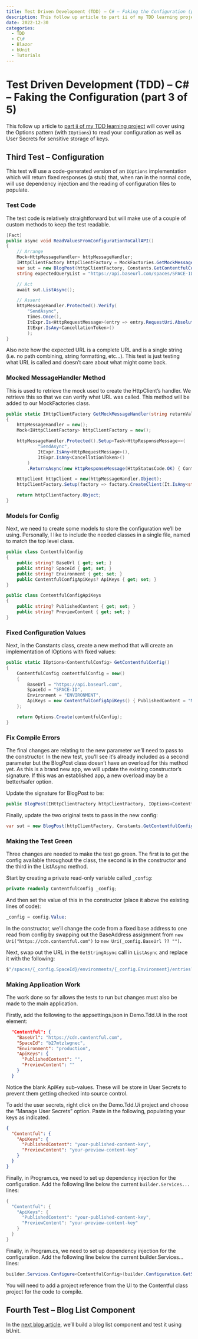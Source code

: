 ```yaml
---
title: Test Driven Development (TDD) – C# – Faking the Configuration (part 3 of 5)
description: This follow up article to part ii of my TDD learning project will cover using the Options pattern (with IOptions) to read your configuration as well as User Secrets for sensitive storage of keys.
date: 2022-12-30
categories:
  - TDD
  - C\#
  - Blazor
  - bUnit
  - Tutorials
---
```

# Test Driven Development (TDD) – C# – Faking the Configuration (part 3 of 5)

This follow up article to [part ii of my TDD learning project](2022-12-29-Test-Driven-Development-with-csharp-part-2-api-calling.md) will cover using the Options pattern (with `IOptions`) to read your configuration as well as User Secrets for sensitive storage of keys.

## Third Test – Configuration

This test will use a code-generated version of an `IOptions` implementation which will return fixed responses (a stub) that, when ran in the normal code, will use dependency injection and the reading of configuration files to populate.

### Test Code

The test code is relatively straightforward but will make use of a couple of custom methods to keep the test readable.

```csharp
[Fact]
public async void ReadValuesFromConfigurationToCallAPI()
{
	// Arrange
	Mock<HttpMessageHandler> httpMessageHandler;
	IHttpClientFactory httpClientFactory = MockFactories.GetMockMessageHandler(Constants.RESULT_LIST_EMPTY, out httpMessageHandler);
	var sut = new BlogPost(httpClientFactory, Constants.GetContentfulConfig());
	string expectedQueryList = "https://api.baseurl.com/spaces/SPACE-ID/environments/ENVIRONMENT/entries?access_token=MY-ACCESS-TOKEN";

	// Act
	await sut.ListAsync();

	// Assert
	httpMessageHandler.Protected().Verify(
		"SendAsync",
		Times.Once(),
		ItExpr.Is<HttpRequestMessage>(entry => entry.RequestUri.AbsoluteUri == expectedQueryList),
		ItExpr.IsAny<CancellationToken>()
		);
}
```

Also note how the expected URL is a complete URL and is a single string (i.e. no path combining, string formatting, etc…). This test is just testing what URL is called and doesn’t care about what might come back.

### Mocked MessageHandler Method

This is used to retrieve the mock used to create the HttpClient’s handler. We retrieve this so that we can verify what URL was called. This method will be added to our MockFactories class.

```csharp
public static IHttpClientFactory GetMockMessageHandler(string returnValue, out Mock<HttpMessageHandler> httpMessageHandler)
{
	httpMessageHandler = new();
	Mock<IHttpClientFactory> httpClientFactory = new();

	httpMessageHandler.Protected().Setup<Task<HttpResponseMessage>>(
			"SendAsync",
			ItExpr.IsAny<HttpRequestMessage>(),
			ItExpr.IsAny<CancellationToken>()
		)
		.ReturnsAsync(new HttpResponseMessage(HttpStatusCode.OK) { Content = new StringContent(returnValue) });

	HttpClient httpClient = new(httpMessageHandler.Object);
	httpClientFactory.Setup(factory => factory.CreateClient(It.IsAny<string>())).Returns(httpClient);

	return httpClientFactory.Object;
}
```

### Models for Config

Next, we need to create some models to store the configuration we’ll be using. Personally, I like to include the needed classes in a single file, named to match the top level class.

```csharp
public class ContentfulConfig
{
    public string? BaseUrl { get; set; }
    public string? SpaceId { get; set; }
    public string? Environment { get; set; }
    public ContentfulConfigApiKeys? ApiKeys { get; set; }
}

public class ContentfulConfigApiKeys
{
    public string? PublishedContent { get; set; }
    public string? PreviewContent { get; set; }
}
```

### Fixed Configuration Values

Next, in the Constants class, create a new method that will create an implementation of IOptions<ContentfulConfig> with fixed values:

```csharp
public static IOptions<ContentfulConfig> GetContentfulConfig()
{
	ContentfulConfig contentfulConfig = new()
	{
		BaseUrl = "https://api.baseurl.com",
		SpaceId = "SPACE-ID",
		Environment = "ENVIRONMENT",
		ApiKeys = new ContentfulConfigApiKeys() { PublishedContent = "MY-ACCESS-TOKEN" }
	};

	return Options.Create(contentfulConfig);
}
```

### Fix Compile Errors

The final changes are relating to the new parameter we’ll need to pass to the constructor. In the new test, you’ll see it’s already included as a second parameter but the BlogPost class doesn’t have an overload for this method yet. As this is a brand new app, we will update the existing constructor’s signature. If this was an established app, a new overload may be a better/safer option.

Update the signature for BlogPost to be:

```csharp
public BlogPost(IHttpClientFactory httpClientFactory, IOptions<ContentfulConfig> config)
```

Finally, update the two original tests to pass in the new config:

```csharp
var sut = new BlogPost(httpClientFactory, Constants.GetContentfulConfig());
```

### Making the Test Green

Three changes are needed to make the test go green. The first is to get the config available throughout the class, the second is in the constructor and the third in the ListAsync method.

Start by creating a private read-only variable called `_config`:

```csharp
private readonly ContentfulConfig _config;
```

And then set the value of this in the constructor (place it above the existing lines of code):

```csharp
_config = config.Value;
```

In the constructor, we’ll change the code from a fixed base address to one read from config by swapping out the BaseAddress assignment from `new Uri("https://cdn.contentful.com")` to `new Uri(_config.BaseUrl ?? "")`.

Next, swap out the URL in the `GetStringAsync` call in `ListAsync` and replace it with the following:

```csharp
$"/spaces/{_config.SpaceId}/environments/{_config.Environment}/entries?access_token={_config.ApiKeys?.PublishedContent}"
```

### Making Application Work

The work done so far allows the tests to run but changes must also be made to the main application.

Firstly, add the following to the appsettings.json in Demo.Tdd.Ui in the root element:

```json
  "Contentful": {
    "BaseUrl": "https://cdn.contentful.com",
    "SpaceId": "b27mtzlwgnec",
    "Environment": "production",
    "ApiKeys": {
      "PublishedContent": "",
      "PreviewContent": ""
    }
  }
```

Notice the blank ApiKey sub-values. These will be store in User Secrets to prevent them getting checked into source control.

To add the user secrets, right click on the Demo.Tdd.Ui project and choose the “Manage User Secrets” option. Paste in the following, populating your keys as indicated.

```json
{
  "Contentful": {
    "ApiKeys": {
      "PublishedContent": "your-published-content-key",
      "PreviewContent": "your-preview-content-key"
    }
  }
}
```

Finally, in Program.cs, we need to set up dependency injection for the configuration. Add the following line below the current `builder.Services...` lines:

```csharp
{
  "Contentful": {
    "ApiKeys": {
      "PublishedContent": "your-published-content-key",
      "PreviewContent": "your-preview-content-key"
    }
  }
}
```

Finally, in Program.cs, we need to set up dependency injection for the configuration. Add the following line below the current builder.Services... lines:

```csharp
builder.Services.Configure<ContentfulConfig>(builder.Configuration.GetSection("Contentful"));
```

You will need to add a project reference from the UI to the Contentful class project for the code to compile.

## Fourth Test – Blog List Component

In the [next blog article](2022-12-31-Test-Driven-Development-with-csharp-part-4-Blazor-Server-with-bUnit.md), we’ll build a blog list component and test it using bUnit.
